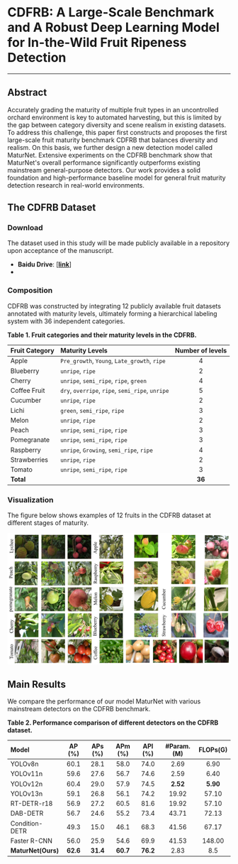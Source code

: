 # CDFRB: A Large-Scale Benchmark and A Robust Deep Learning Model for In-the-Wild Fruit Ripeness Detection

---

## Abstract
Accurately grading the maturity of multiple fruit types in an uncontrolled orchard environment is key to automated harvesting, but this is limited by the gap between category diversity and scene realism in existing datasets. To address this challenge, this paper first constructs and proposes the first large-scale fruit maturity benchmark CDFRB that balances diversity and realism. On this basis, we further design a new detection model called MaturNet. Extensive experiments on the CDFRB benchmark show that MaturNet's overall performance significantly outperforms existing mainstream general-purpose detectors. Our work provides a solid foundation and high-performance baseline model for general fruit maturity detection research in real-world environments.

## The CDFRB Dataset

### Download

The dataset used in this study will be made publicly available in a repository upon acceptance of the manuscript.

* **Baidu Drive**: [**[link](https://pan.baidu.com/s/1z3g1tz_BbYiX2OEwgv_VCg?pwd=8f5v)**]
* 

### Composition

CDFRB was constructed by integrating 12 publicly available fruit datasets annotated with maturity levels, ultimately forming a hierarchical labeling system with 36 independent categories.

**Table 1. Fruit categories and their maturity levels in the CDFRB.**

| Fruit Category | Maturity Levels | Number of levels |
| :--- | :--- | :---: |
| Apple | `Pre_growth`, `Young`, `Late_growth`, `ripe` | 4 |
| Blueberry | `unripe`, `ripe` | 2 |
| Cherry | `unripe`, `semi_ripe`, `ripe`, `green` | 4 |
| Coffee Fruit | `dry`, `overripe`, `ripe`, `semi_ripe`, `unripe`| 5 |
| Cucumber | `unripe`, `ripe` | 2 |
| Lichi | `green`, `semi_ripe`, `ripe` | 3 |
| Melon | `unripe`, `ripe` | 2 |
| Peach | `unripe`, `semi_ripe`, `ripe` | 3 |
| Pomegranate | `unripe`, `semi_ripe`, `ripe` | 3 |
| Raspberry | `unripe`, `Growing`, `semi_ripe`, `ripe` | 4 |
| Strawberries | `unripe`, `ripe` | 2 |
| Tomato | `unripe`, `semi_ripe`, `ripe` | 3 |
| **Total** | | **36** |

### Visualization

The figure below shows examples of 12 fruits in the CDFRB dataset at different stages of maturity.

![Figure A1. CDFRB数据集可视化图例](FigureA1.jpg)

## Main Results

We compare the performance of our model MaturNet with various mainstream detectors on the CDFRB benchmark.

**Table 2. Performance comparison of different detectors on the CDFRB dataset.**

| Model | AP (%) | APs (%) | APm (%) | APl (%) | #Param.(M) | FLOPs(G) |
| :--- | :---: | :---: | :---: | :---: | :---: | :---: |
| YOLOv8n | 60.1 | 28.1 | 58.0 | 74.0 | 2.69 | 6.90 |
| YOLOv11n | 59.6 | 27.6 | 56.7 | 74.6 | 2.59 | 6.40 |
| YOLOv12n | 60.4 | 29.0 | 57.9 | 74.5 | **2.52** | **5.90** |
| YOLOv13n | 59.1 | 26.8 | 56.1 | 74.2 | 19.92 | 57.10 |
| RT-DETR-r18 | 56.9 | 27.2 | 60.5 | 81.6 | 19.92 | 57.10 |
| DAB-DETR | 56.7 | 24.6 | 55.2 | 73.4 | 43.71 | 72.13 |
| Condition-DETR | 49.3 | 15.0 | 46.1 | 68.3 | 41.56 | 67.17 |
| Faster R-CNN | 56.0 | 25.9 | 54.6 | 69.9 | 41.53 | 148.00 |
| **MaturNet(Ours)** | **62.6** | **31.4** | **60.7** | **76.2** | 2.83 | 8.5 |

```

